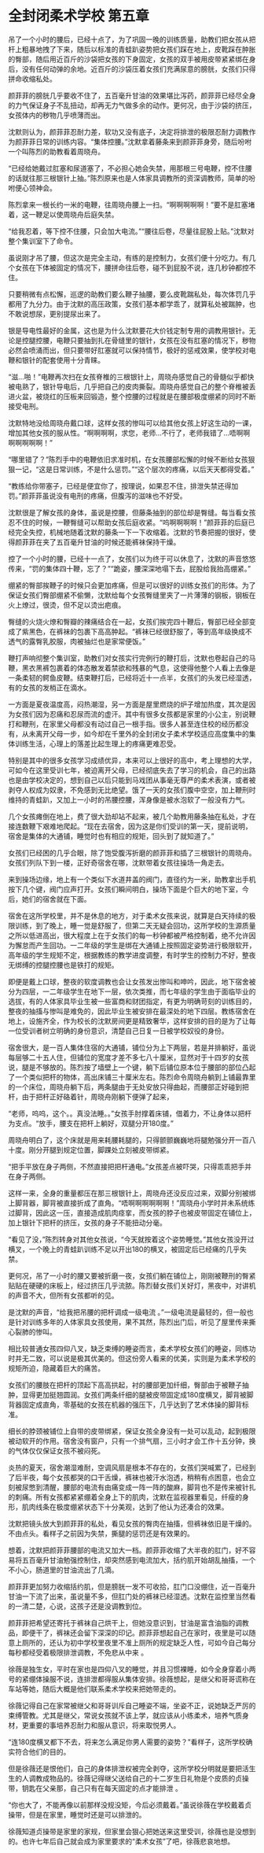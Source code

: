 # 全封闭柔术学校   第五章

吊了一个小时的腰后，已经十点了，为了巩固一晚的训练质量，助教们把女孩从把杆上粗暴地拽了下来，随后以标准的青蛙趴姿势把女孩们踩在地上，皮靴踩在肿胀的臀部，随后用近百斤的沙袋把女孩的下身固定，女孩的双手被用皮带紧紧绑在身后，没有任何动弹的余地。近百斤的沙袋压着女孩们充满尿意的膀胱，女孩们只得拼命收缩私处。

颜菲菲的膀胱几乎要收不住了，五百毫升甘油的效果堪比泻药，颜菲菲已经尽全身的力气保证身子不乱扭动，却再无力气做多余的动作。更何况，由于沙袋的挤压，女孩体内的秽物几乎喷薄而出。

沈默则认为，颜菲菲忍耐力差，软功又没有底子，决定将排泄的极限忍耐力调教作为颜菲菲日常的训练内容。“集体控腰。”沈默拿着藤条来到颜菲菲身旁，随后吩咐一个叫陈烈的助教看着周晓舟。

“已经给她戴过肛塞和尿道塞了，不必担心她会失禁，用那根三号电鞭，控不住腰的话就往那三根银针上抽。”陈烈原来也是人体家具调教所的资深调教师，简单的吩咐便心领神会。

陈烈拿来一根长约一米的电鞭，往周晓舟腰上一扫。“啊啊啊啊啊！”要不是肛塞堵着，这一鞭足以使周晓舟后庭失禁。

“给我忍着，等下控不住腰，只会加大电流。”“腰往后卷，尽量往屁股上贴。”沈默对整个集训室下了命令。

虽说刚才吊了腰，但这次是完全主动，有练的是控制力，女孩们便十分吃力。有几个女孩在下体被固定的情况下，腰拼命往后卷，碰不到屁股不说，连几秒钟都控不住。

只要稍微有点松懈，巡逻的助教们要么鞭子抽腰，要么皮靴踹私处，每次体罚几乎都用了九分力。由于沈默的高压政策，女孩们基本都学乖了，就算私处被踹肿，也不敢说想尿，更别提尿出来了。

银是导电性最好的金属，这也是为什么沈默要花大价钱定制专用的调教用银针。无论是控腿控腰，电鞭只要抽到扎在骨缝里的银针，女孩在没有肛塞的情况下，秽物必然会喷涌而出，但只要带好肛塞就可以保持情节，极好的惩戒效果，使学校对电鞭和银针的配套使用十分青睐。

“滋…啪！”电鞭再次扫在女孩脊椎的三根银针上，周晓舟感觉自己的骨髓似乎都快被电熟了，银针导电后，几乎把自己的皮肉撕裂。周晓舟感觉自己的整个脊椎被丢进火盆，被烧红的压板来回锻造，整个控腰的过程就是在腰部极度绷紧的同时不断接受电刑。

沈默特地没给周晓舟戴口球，这样女孩的惨叫可以给其他女孩上好这生动的一课，增加其他女孩的服从性。“啊啊啊啊，求您，老师…不行了，老师我错了…唔啊啊啊啊啊啊啊！”

“哪里错了？”陈烈手中的电鞭依旧求准时机，在女孩腰部松懈的时候不断给女孩狠狠一记，“这是日常训练，不是什么惩罚。”“这个层次的疼痛，以后天天都得受着。”

“教练给你带塞子，已经是便宜你了，按理说，如果忍不住，排泄失禁还得加罚。”颜菲菲虽说没有电刑的疼痛，但腹泻的滋味也不好受。

沈默很是了解女孩的身体，虽说是控腰，但藤条抽到的部位却是臀缝。每当看女孩忍不住的时候，一鞭臀缝可以帮助女孩后庭收紧。“呜啊啊啊啊！”颜菲菲的后庭已经完全失控，机械地随着沈默的藤条一下一下收缩着。沈默的节奏把握的很好，使得颜菲菲在夹了五百毫升甘油的时候还能裤袜保持干燥。

控了一个小时的腰，已经十一点了，女孩们以为终于可以休息了，沈默的声音悠悠传来，“罚的集体四十鞭，忘了？”“跪姿，腰深深地塌下去，屁股给我抬高绷紧。”

绷紧的臀部挨鞭子的时候只会更加疼痛，但是可以很好的训练女孩们的形体。为了保证女孩们臀部绷紧不偷懒，沈默给每个女孩臀缝里夹了一片薄薄的钢板，钢板在火上燎过，很烫，但不足以烫出疤痕。

臀缝的火烧火燎和臀瓣的辣痛结合在一起，女孩们挨完四十鞭后，臀部已经全部变成了紫黑色，在裤袜的包裹下高高肿起。“裤袜已经很舒服了，等到高年级换成不透气的露臀乳胶服，肉被抽烂也是家常便饭。”

鞭打声响彻整个集训室，助教们对女孩实行完例行的鞭打后，沈默也卷起自己的马鞭，黑衣黑裤包裹着的体态散发着禁欲和残暴的气息，这使得他整个人看上去像是一条柔韧的鳄鱼皮鞭。结束鞭打后，已经将近十一点半，女孩们的头发已经湿透，有的女孩的发梢正在滴水。

一方面是夏夜温度高，闷热潮湿，另一方面是屋里燃烧的炉子增加热度，其次是因为女孩们因为忍痛和忍尿而流的虚汗。其中有很多女孩都是家里的小公主，别说鞭打和鞭刑，在家里父母都没有动过自己一根手指。很多人甚至连住校的经历都没有，从未离开父母一步，如今却在千里外的全封闭女子柔术学校适应高度集中的集体训练生活，心理上的落差比起生理上的疼痛更难忍受。

特别是其中的很多女孩学习成绩优异，本来可以上很好的高中，考上理想的大学，可如今在这里受训七年，被迫离开父母，已经彻底失去了学习的机会，自己的出路也是由学校决定的，想到自己以后只能到马戏团从事毫无尊严的柔术表演，或者被剥夺人权成为奴隶，不免感到无比绝望。饿了一天的女孩们腹中空空，加上鞭刑时维持的青蛙趴，又加上一小时的吊腰控腰，浑身像是被水泡软了一般没有力气。

几个女孩瘫倒在地上，费了很大劲却站不起来，被几个助教用藤条抽在私处，才在接连数鞭下艰难地爬起。“现在去宿舍，因为这是你们受训的第一天，提前说明，宿舍是集体的大通铺，睡觉时也有相应的规矩，回头到了就知道了。”

女孩们已经困的几乎合眼，除了饱受腹泻折磨的颜菲菲和插了三根银针的周晓舟。女孩们列队下到一楼，正好奇宿舍在哪，沈默带着女孩往操场一角走去。

来到操场边缘，地上有一个类似下水道井盖的阀门，直径约为一米，助教拿出手机按下几个键，阀门应声打开。女孩们瞬间明白，操场下面是个巨大的地下室，今后，她们的宿舍就在下面。

宿舍在这所学校里，并不是休息的地方，对于柔术女孩来说，就算是白天持续的极限训练，到了晚上，睡一觉是舒服了，但第二天无疑会回功，这所学校的生源质量之所以低进高出，很大程度上在于女孩们的每一秒钟都被严格控制着，绝不允许因为懈怠而产生回功。一二年级的学生是绑在大通铺上按照固定姿势进行极限软开，高年级的学生规矩不定，根据教练的教学进度调整，有时学生的控制力不好，整夜无绑缚的控腿控腰也是铁打的规矩。

即便是戴上口球，整夜的软度调教也会让女孩发出惨叫和呻吟，因此，地下宿舍被分为四层，一二年级学生在地下一层，依次类推，而七年级的学生由于面临毕业的选拔，有的人体家具毕业生被一些富商和财团指定，有更为明确苛刻的训练目的，整夜的抽搐与惨叫是难免的，因此毕业生被安排在最深处的地下四层。教练宿舍在地上，设施齐全，作为校长的沈默房间更是精致奢华，这样安排的目的是为了让每一位受训者树立明确的身份意识，清楚自己日复一日被学校奴役的身份。

宿舍很大，是一百人集体住宿的大通铺，铺位分为上下两层，若是并排躺好，虽说每层够二十五人住，但铺位的宽度才差不多七八十厘米，显然对于十四岁的女孩说，腿是不够放的。陈烈按了墙壁上一个键，躺下后铺位原本位于腰部的部位凸起了一个类似把杆的物体，高出床铺三十厘米左右。陈烈命令周晓舟躺到上铺最靠里的一个床位，周晓舟躺下后，两条腿由于无处安放只得曲起，而腰部正好碰到把杆，由于把杆正好硌着针，周晓舟刚躺下便弹了起来，

“老师，呜呜，这个。。真没法睡。。”女孩手肘撑着床铺，借着力，不让身体以把杆为支点。“放手，腰支在把杆上躺好，双腿分开180度。”

周晓舟明白了，这个床就是用来耗腰耗腿的，只得颤颤巍巍地将腿勉强分开一百八十度。刚分开腿到规定位置，脚踝处立刻被皮带绑紧。

“把手平放在身子两侧，不然直接把把杆通电。”女孩差点被吓哭，只得乖乖把手并在身子两侧。

这样一来，全身的重量都压在那三根银针上，周晓舟还没反应过来，双脚分别被绑上脚背器，脚背被直接折成了直角。“唔啊啊啊啊啊啊！”周晓舟小学时并未系统练过脚背，因此这一压，直接造成肌肉痉挛，而女孩的脖子也被皮带固定在铺位上，加上银针下把杆的挤压，女孩的身子不能扭动分毫。

“看见了没，”陈烈转身对其他女孩说，“今天就按着这个姿势睡觉。”其他女孩没开过横叉，一个晚上的青蛙趴训练不足以开出180的横叉，被固定后已经痛的几乎失禁。

更何况，吊了一小时的腰又要被折磨一夜，女孩们躺在铺位上，刚刚被鞭刑的臀紧贴贴在硬硬的床板上，经过挤压几乎流脓。陈烈替女孩们关好灯，黑夜中，对讲机的声音不大，但所有女孩都听的见。

是沈默的声音，“给我把吊腰的把杆调成一级电流 。”一级电流是最轻的，但一般也是针对训练多年的人体家具女孩使用，果不其然，陈烈出门后，听见了屋里传来撕心裂肺的惨叫。

相比较普通女孩四仰八叉，缺乏束缚的睡姿而言，柔术学校女孩们的睡姿，同练功时并无二致，可以说是极其优美的。但这份旁人看来的优美，实则是为柔术学校的规矩所迫，隐藏着巨大的痛苦。

女孩们的腰肢在把杆的顶起下高高拱起，衬的腰部更加纤细，臀部由于被鞭子抽肿，显得更加挺翘圆润。女孩们两条纤细的腿被皮带固定成180度横叉，脚背被脚背器固定成直角，零基础的女孩在机器的强压下，几乎达到了艺术体操的脚背标准。

细长的脖颈被铺位上自带的皮带绑紧，保证女孩全身没有一处可以乱动，起到极限被动软开的作用。宿舍没有窗户，只有一个排气扇，三小时才会工作十五分钟，换的气体仅仅保证女孩不被闷死。

炎热的夏天，宿舍潮湿难耐，空调风扇是根本不存在的，女孩们哭喊累了，已经到了后半夜，每个女孩都哭的口干舌燥，裤袜也被汗水泡透，稍稍有点困意，也会立刻被尿憋到清醒，腰部的电流有由痛变成一阵一阵的酸麻，脚背也不是传来被针扎的刺痛。所有女孩都紧紧绷着全身上下的肌肉，沈默在监视器里看见，纤瘦的身形，肌肉线条在极度绷紧状态下十分美观，达到了他认为还凑合的效果。

沈默把镜头放大到颜菲菲的私处，看见女孩的臀肉在抽搐，但裤袜依旧是干燥的。不由点头。看样子之前因为失禁，撕腿的惩罚还是有效果的。

想着，沈默把颜菲菲腰部的电流又加大一档。颜菲菲收缩了大半夜的肛门，好不容易将五百毫升甘油勉强控制住，却突然感到电流加大，括约肌开始胡乱抽搐，一个不小心，肠道里的甘油流出了几滴。

颜菲菲更加努力收缩括约肌，但是膀胱一发不可收拾，肛门口没绷住，近一百毫升甘油一下流了出来，虽说量不多，但肛门处的裤袜已经湿透。沈默在监控里当然看的一清二楚，心说，这孩子还是没调教到位。

颜菲菲把希望还寄托于裤袜自己烘干上，但她没意识到，甘油是富含油脂的调教品，即便干了，裤袜还会留下深深的印记。颜菲菲想起自己在家时，夜里是可以随意上厕所的，还认为初中学校里夜里不准上厕所的规定缺乏人性，可如今自己每分每秒都经受着极限排泄调教，不免悲从中来 。

徐薇是独生女，平时在家也是四仰八叉的睡觉，并且习惯裸睡，如今全身穿着小两号的紧绷体操服不说，连排泄都得服从集体安排。徐薇想起，是继父和哥哥谎称在车站等她，随后大概是他们联系柔术学校来把她带走的。

徐薇记得自己在家常被继父和哥哥训斥自己睡姿不端，坐姿不正，说她缺乏严厉的束缚管教。尤其是继父，常说女孩就不该上学，就应该从小练柔术，培养气质身材，更重要的事培养忍耐力和服从意识，将来取悦男人。

“连180度横叉都下不去，将来怎么满足你男人需要的姿势？”看样子，这所学校确实符合他们的目的。

但是徐薇还是恨他们，自己的身体排泄权被完全剥夺，这所学校分明就是要把活生生的人调教成物品的。徐薇记得继父送给自己的十二岁生日礼物是个皮质的贞操带，钥匙在父亲那，自己只有在每天固定的点才能排泄 。

“你也大了，不能再像以前那样没规没矩，今后必须戴着。”虽说徐薇在学校戴着贞操带，但是在家里，睡觉时还是可以排泄的。

徐薇知道贞操带是家里的家规，但家里会狠心把她送来这里受训，徐薇也是没想到的。也许七年后自己就会成为家里要求的“柔术女孩”了吧，徐薇悲哀地想。

